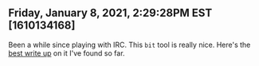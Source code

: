 ## Friday, January 8, 2021, 2:29:28PM EST [1610134168]

Been a while since playing with IRC. This `bit` tool is really nice.
Here's the [best write
up](https://flexion.org/posts/2014-04-bip-irc-proxy/) on it I've found so far.


